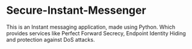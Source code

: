 # Secure-Instant-Messenger
This is an Instant messaging application, made using Python. Which provides services like Perfect Forward Secrecy, Endpoint Identity Hiding and protection against DoS attacks.
